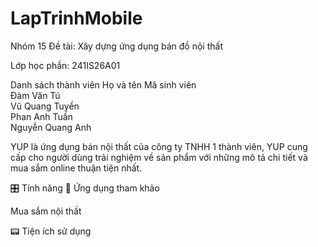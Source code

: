# LapTrinhMobile
Nhóm 15
Đề tài: Xây dựng ứng dụng bán đồ nội thất

Lớp học phần: 241IS26A01

Danh sách thành viên
Họ và tên	Mã sinh viên	
Đàm Văn Tú	
Vũ Quang Tuyền		
Phan Anh Tuấn	
Nguyễn Quang Anh	


YUP là ứng dụng bán nội thất của công ty TNHH 1 thành viên, YUP cung cấp cho người dùng trải nghiệm về sản phẩm với những mô tả chi tiết và mua sắm online thuận tiện nhất.

🎛️ Tính năng
🫧 Ứng dụng tham khảo

Mua sắm nội thất


📟 Tiện ích sử dụng
